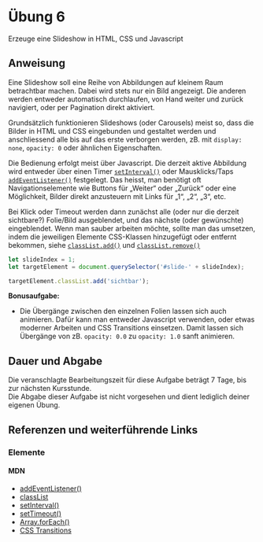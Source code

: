 # Übung 6

Erzeuge eine Slideshow in HTML, CSS und Javascript


## Anweisung

Eine Slideshow soll eine Reihe von Abbildungen auf kleinem Raum betrachtbar machen. Dabei wird stets nur ein Bild angezeigt. Die anderen werden entweder automatisch durchlaufen, von Hand weiter und zurück navigiert, oder per Pagination direkt aktiviert.

Grundsätzlich funktionieren Slideshows (oder Carousels) meist so, dass die Bilder in HTML und CSS eingebunden und gestaltet werden und anschliessend alle bis auf das erste verborgen werden, zB. mit `display: none`, `opacity: 0` oder ähnlichen Eigenschaften.

Die Bedienung erfolgt meist über Javascript. Die derzeit aktive Abbildung wird entweder über einen Timer [`setInterval()`](https://developer.mozilla.org/de/docs/Web/API/WindowTimers/setInterval) oder Mausklicks/Taps [`addEventListener()`](https://developer.mozilla.org/de/docs/Web/API/EventTarget/addEventListener) festgelegt. Das heisst, man benötigt oft Navigationselemente wie Buttons für „Weiter“ oder „Zurück“ oder eine Möglichkeit, Bilder direkt anzusteuern mit Links für „1“, „2“, „3“, etc.

Bei Klick oder Timeout werden dann zunächst alle (oder nur die derzeit sichtbare?) Folie/Bild ausgeblendet, und das nächste (oder gewünschte) eingeblendet. Wenn man sauber arbeiten möchte, sollte man das umsetzen, indem die jeweiligen Elemente CSS-Klassen hinzugefügt oder entfernt bekommen, siehe [`classList.add()`](https://developer.mozilla.org/de/docs/Web/API/Element/classList) und [`classList.remove()`](https://developer.mozilla.org/de/docs/Web/API/Element/classList)

```javascript
let slideIndex = 1;
let targetElement = document.querySelector('#slide-' + slideIndex);

targetElement.classList.add('sichtbar');
```

**Bonusaufgabe:**

- Die Übergänge zwischen den einzelnen Folien lassen sich auch animieren. Dafür kann man entweder Javascript verwenden, oder etwas moderner Arbeiten und CSS Transitions einsetzen. Damit lassen sich Übergänge von zB. `opacity: 0.0` zu `opacity: 1.0` sanft animieren.

## Dauer und Abgabe

Die veranschlagte Bearbeitungszeit für diese Aufgabe beträgt 7 Tage, bis zur nächsten Kursstunde.  
Die Abgabe dieser Aufgabe ist nicht vorgesehen und dient lediglich deiner eigenen Übung.

## Referenzen und weiterführende Links

### Elemente

#### MDN

- [addEventListener()](https://developer.mozilla.org/de/docs/Web/API/EventTarget/addEventListener)
- [classList](https://developer.mozilla.org/de/docs/Web/API/Element/classList)
- [setInterval()](https://developer.mozilla.org/de/docs/Web/API/WindowTimers/setInterval)
- [setTimeout()](https://developer.mozilla.org/de/docs/Web/API/WindowTimers/setTimeout)
- [Array.forEach()](https://developer.mozilla.org/en-US/docs/Web/API/NodeList/forEach)
- [CSS Transitions](https://developer.mozilla.org/de/docs/Web/CSS/transition)
